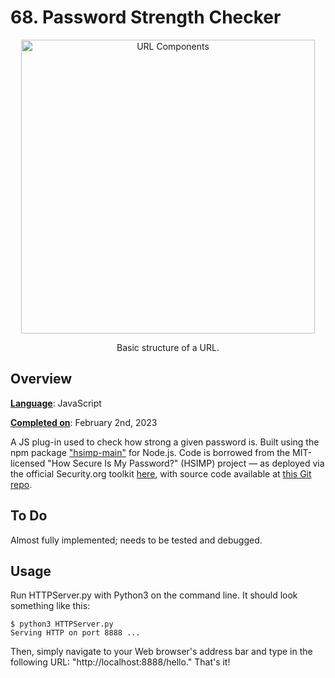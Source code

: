 # 68. Password Strength Checker

<p align="center">
<img width="470" alt="URL Components" src="https://user-images.githubusercontent.com/60162813/216759892-ac169158-87a1-4542-9780-50646e4b094b.png"> 
</p>

<p align="center">
    Basic structure of a URL. 
</p>

## Overview 

<ins>__Language__</ins>: JavaScript

<ins>__Completed on__</ins>: February 2nd, 2023

A JS plug-in used to check how strong a given password is. Built using the npm package ["hsimp-main"](https://www.npmjs.com/package/hsimp-main?activeTab=explore) for Node.js. Code is borrowed from the MIT-licensed "How Secure Is My Password?" (HSIMP) project &mdash; as deployed via the official Security.org toolkit [here](https://www.security.org/how-secure-is-my-password/), with source code available at [this Git repo](https://github.com/howsecureismypassword/hsimp).


## To Do

Almost fully implemented; needs to be tested and debugged.

## Usage

Run HTTPServer.py with Python3 on the command line. It should look something like this:

```
$ python3 HTTPServer.py
Serving HTTP on port 8888 ... 
```

Then, simply navigate to your Web browser's address bar and type in the following URL: "http://localhost:8888/hello." That's it!
